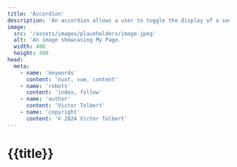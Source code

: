 ```yaml
---
title: 'Accordion'
description: 'An accordion allows a user to toggle the display of a section of content.'
image:
  src: '/assets/images/placeholders/image.jpeg'
  alt: 'An image showcasing My Page.'
  width: 400
  height: 300
head:
  meta:
    - name: 'keywords'
      content: 'nuxt, vue, content'
    - name: 'robots'
      content: 'index, follow'
    - name: 'author'
      content: 'Victor Tolbert'
    - name: 'copyright'
      content: '© 2024 Victor Tolbert'
---
```


# {{title}}

<img :src="image.src" :alt="alt" />
